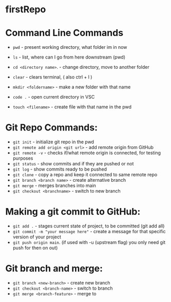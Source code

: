 # firstRepo

# Command Line Commands

- `pwd` - present working directory, what folder im in now

- `ls` - list, where can I go from here downstream (pwd)
- `cd <directory name>`. - change directory, move to another folder
- `clear` - clears terminal, ( also ctrl + l )
- `mkdir <foldername>` - make a new folder with that name
- `code .` - open current directory in VSC
- `touch <filename>` - create file with that name in the pwd

# Git Repo Commands:

- `git init` - initialize git repo in the pwd
- `git remote add origin <git url>` - add remote origin from GitHub
- `git remote -v` - checks if/what remote origin is connected, for testing purposes
- `git status` - show commits and if they are pushed or not
- `git log` - show commits ready to be pushed
- `git clone` - copy a repo and keep it connected to same remote repo
- `git branch <branch name>` - create alternative branch
- `git merge` - merges branches into main
- `git checkout <branchname>` - switch to new branch

# Making a git commit to GitHub:

- `git add .` - stages current state of project, to be committed (git add all)
- `git commit -m "your message here"` - create a message for that specific version of your project
- `git push origin main`. (if used with -u (upstream flag) you only need git push for then on out)

# Git branch and merge:
- `git branch <new-branch>` - create new branch
- `git checkout <branch-name>` - switch to branch
- `git merge <branch-feature>` - merge to 

